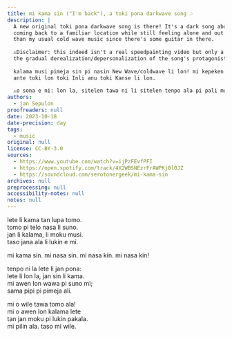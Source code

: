 ```yaml
---
title: mi kama sin ("I'm back"), a toki pona darkwave song 🎶
description: |
  A new original toki pona darkwave song is there! It's a dark song about the mixed feelings of 
  coming back to a familiar location while still feeling alone and out of place. A bit less synthetic, more post-punk
  than my usual cold wave music since there's some guitar in there.
  
  ⚠️Disclaimer: this indeed isn't a real speedpainting video but only a trick, a cool effect used to reinforce
  the gradual derealization/depersonalization of the song's protagonist.
  
  kalama musi pimeja sin pi nasin New Wave/coldwave li lon! mi kepeken ilo kalama pi linja mute kin.
  ante toki lon toki Inli anu toki Kanse li lon.
  
  ⚠️o sona e ni: lon la, sitelen tawa ni li sitelen tenpo ala pi pali musi. ni li nasa musi taso.
authors:
  - jan Sepulon
proofreaders: null
date: 2023-10-18
date-precision: day
tags:
  - music
original: null
license: CC-BY-3.0
sources:
  - https://www.youtube.com/watch?v=ijPzFEvfPFI
  - https://open.spotify.com/track/4X2WBSNEzrFrAWPKj0l0JZ
  - https://soundcloud.com/serotonergeek/mi-kama-sin
archives: null
preprocessing: null
accessibility-notes: null
notes: null
---
```


lete li kama tan lupa tomo.  
tomo pi telo nasa li suno.  
jan li kalama, li moku musi.  
taso jana ala li lukin e mi.

 mi kama sin. mi nasa sin. mi nasa kin. mi nasa kin!

tenpo ni la lete li jan pona:  
lete li lon la, jan sin li kama.  
mi awen lon wawa pi suno mi;  
sama pipi pi pimeja ali.

mi o wile tawa tomo ala!  
mi o awen lon kalama lete  
tan jan moku pi lukin pakala.  
mi pilin ala. taso mi wile.
